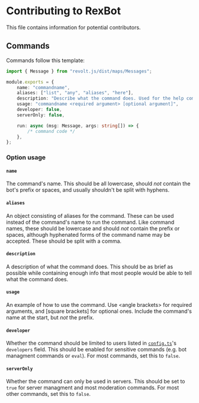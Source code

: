 # Contributing to RexBot

This file contains information for potential contributors.

## Commands

Commands follow this template:

```ts
import { Message } from "revolt.js/dist/maps/Messages";

module.exports = {
	name: "commandname",
	aliases: ["list", "any", "aliases", "here"],
	description: "Describe what the command does. Used for the help command.",
    usage: "commandname <required argument> [optional argument]",
	developer: false,
	serverOnly: false,

	run: async (msg: Message, args: string[]) => {
		/* command code */
	},
};
```

### Option usage

#### `name`

The command's name. This should be all lowercase, should *not* contain the bot's prefix or spaces, and usually shouldn't be split with hyphens.

#### `aliases`

An object consisting of aliases for the command. These can be used instead of the command's name to run the command. Like command names, these should be lowercase and should *not* contain the prefix or spaces, although hyphenated forms of the command name may be accepted. These should be split with a comma.

#### `description`

A description of what the command does. This should be as brief as possible while containing enough info that most people would be able to tell what the command does.

#### `usage`

An example of how to use the command. Use \<angle brackets> for required arguments, and [square brackets] for optional ones. Include the command's name at the start, but *not* the prefix.

#### `developer`

Whether the command should be limited to users listed in [`config.ts`](./src/config.ts)'s `developers` field. This should be enabled for sensitive commands (e.g. bot managment commands or `eval`). For most commands, set this to `false`.

#### `serverOnly`

Whether the command can only be used in servers. This should be set to `true` for server managment and most moderation commands. For most other commands, set this to `false`.